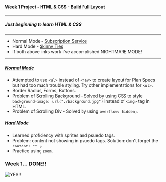 #### [Week 1](https://github.com/jjrajani/w1-Project) Project - HTML & CSS - Build Full Layout
---
##### Just beginning to learn HTML & CSS
---

* Normal Mode - [Subscription Service](https://github.com/jjrajani/w1-Project/tree/master/normal-mode)
* Hard Mode - [Skinny Ties](https://github.com/jjrajani/w1-Project/tree/master/hard-mode)
* If both above links work I've accomplished NIGHTMARE MODE!

---

##### [Normal Mode](https://github.com/jjrajani/w1-Project/tree/master/normal-mode)
* Attempted to use `<ul>` instead of `<nav>` to create layout for Plan Specs but had too much trouble styling.  Try other implementations for `<ul>`.
* Border Radius, Forms, Buttons.
* Problem of Scrolling Background - Solved by using CSS to style `background-image: url("./background.jpg")` instead of `<img>` tag in HTML.
* Problem of Scrolling Div - Solved by using `overflow: hidden;`.

##### [Hard Mode](https://github.com/jjrajani/w1-Project/tree/master/hard-mode)
* Learned proficiency with sprites and psuedo tags.
* Problem:  content not showing in psuedo tags. Solution: don't forget the `content: "" ;`.
* Practice using `zoom`.


### Week 1... DONE!!

![YES!!](http://66.media.tumblr.com/e2bc5115ad1c3711d301bd2c032c9f09/tumblr_mlz71pM6fE1rcy99do1_r1_500.gif)
